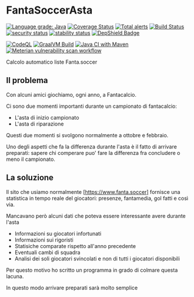 # FantaSoccerAsta

[![Language grade: Java](https://img.shields.io/lgtm/grade/java/g/matteobaccan/FantaSoccerAsta.svg?logo=lgtm&logoWidth=18)](https://lgtm.com/projects/g/matteobaccan/FantaSoccerAsta/context:java)
[![Coverage Status](https://coveralls.io/repos/github/matteobaccan/FantaSoccerAsta/badge.svg?branch=master)](https://coveralls.io/github/matteobaccan/FantaSoccerAsta?branch=master)
[![Total alerts](https://img.shields.io/lgtm/alerts/g/matteobaccan/FantaSoccerAsta.svg?logo=lgtm&logoWidth=18)](https://lgtm.com/projects/g/matteobaccan/FantaSoccerAsta/alerts/)
[![Build Status](https://travis-ci.org/matteobaccan/FantaSoccerAsta.svg?branch=master)](https://travis-ci.org/matteobaccan/FantaSoccerAsta)
[![security status](https://www.meterian.io/badge/gh/matteobaccan/FantaSoccerAsta/security)](https://www.meterian.io/report/gh/matteobaccan/FantaSoccerAsta)
[![stability status](https://www.meterian.io/badge/gh/matteobaccan/FantaSoccerAsta/stability)](https://www.meterian.io/report/gh/matteobaccan/FantaSoccerAsta)
[![DepShield Badge](https://depshield.sonatype.org/badges/matteobaccan/FantaSoccerAsta/depshield.svg)](https://depshield.github.io)

[![CodeQL](https://github.com/matteobaccan/FantaSoccerAsta/actions/workflows/codeql-analysis.yml/badge.svg)](https://github.com/matteobaccan/FantaSoccerAsta/actions/workflows/codeql-analysis.yml)
[![GraalVM Build](https://github.com/matteobaccan/FantaSoccerAsta/actions/workflows/graalvm.yml/badge.svg)](https://github.com/matteobaccan/FantaSoccerAsta/actions/workflows/graalvm.yml)
[![Java CI with Maven](https://github.com/matteobaccan/FantaSoccerAsta/actions/workflows/maven.yml/badge.svg)](https://github.com/matteobaccan/FantaSoccerAsta/actions/workflows/maven.yml)
[![Meterian vulnerability scan workflow](https://github.com/matteobaccan/FantaSoccerAsta/actions/workflows/meterian.yml/badge.svg)](https://github.com/matteobaccan/FantaSoccerAsta/actions/workflows/meterian.yml)

Calcolo automatico liste Fanta.soccer

## Il problema
Con alcuni amici giochiamo, ogni anno, a Fantacalcio.

Ci sono due momenti importanti durante un campionato di fantacalcio:

* L'asta di inizio campionato
* L'asta di riparazione

Questi due momenti si svolgono normalmente a ottobre e febbraio.

Uno degli aspetti che fa la differenza durante l'asta è il fatto di arrivare preparati: sapere chi comperare puo' fare la differenza fra concludere o meno il campionato.

## La soluzione
Il sito che usiamo normalmente [https://www.fanta.soccer] fornisce una statistica in tempo reale del giocatori: presenze, fantamedia, gol fatti e così via.

Mancavano però alcuni dati che poteva essere interessante avere durante l'asta

* Informazioni su giocatori infortunati
* Informazioni sui rigoristi
* Statisiche comparate rispetto all'anno precedente
* Eventuali cambi di squadra
* Analisi dei soli giocatori svincolati e non di tutti i giocatori disponibili

Per questo motivo ho scritto un programma in grado di colmare questa lacuna.

In questo modo arrivare preparati sarà molto semplice
